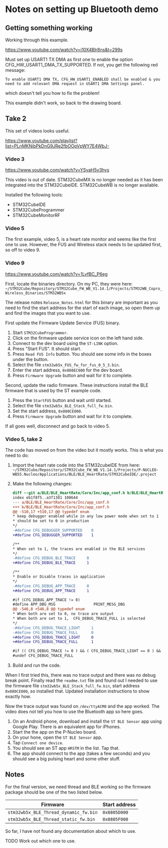 # Notes on setting up Bluetooth demo

## Getting something working

Working through this example.

https://www.youtube.com/watch?v=i10X4Blr8ns&t=299s


Must set up USART1 TX DMA as first one to enable the option CFG_HW_USART1_DMA_TX_SUPPORTED.  If not, you get the following red message:

```text
To enable USART1 DMA TX, CFG_HW_USART1_ENABLED shall be enabled & you need to add relevant DMA request in USART1 DMA Settings panel.
```

which doesn't tell you how to fix the problem!

This example didn't work, so back to the drawing board.

## Take 2

This set of videos looks useful.

<https://www.youtube.com/playlist?list=PLnMKNibPkDnG9JRe2fbOOpVpWY7E4WbJ->

### Video 3

<https://www.youtube.com/watch?v=YSyaH5v3hys>

This video is out of date.  STM32CubeMX is no longer needed as it has been
integrated into the STM32CubeIDE.  STM32CubeWB is no longer available.

Installed the following tools:

* STM32CubeIDE
* STM32CubeProgrammer
* STM32CubeMonitorRF

### Video 5

The first example, video 5, is a heart rate monitor and seems like the first
one to use.  However, the FUS and Wireless stack needs to be updated first, so
off to video 9.

### Video 9

<https://www.youtube.com/watch?v=1LvfBC_P6eg>

First, locate the binaries directory.  On my PC, they were here:
`~/STM32Cube/Repository/STM32Cube_FW_WB_V1.14.1/Projects/STM32WB_Copro_Wireless_Binaries/STM32WB5x`

The release notes `Release_Notes.html` for this binary are important as you
need to find the start address for the start of each image, so open them up
and find the images that you want to use.

First update the Firmware Update Service (FUS) binary.

1. Start `STM32CubeProgrammer`.
2. Click on the firmware update service icon on the left hand side.
3. Connect to the dev board using the `ST-LINK` option.
4. Press "Start FUS".  It should start.
5. Press `Read FUS Info` button. You should see some info in the boxes under the button.
6. Select the file `stm32wb5x_FUS_fw_for_fus_0_5_3.bin`.
7. Enter the start address, `0x080EC000` for the dev board.
8. Press `Firmware Upgrade` button and wait for it to complete.

Second, update the radio firmware.  These instructions install the BLE firmware
that is used by the ST example code.

1. Press the `StartFUS` button and wait until started.
2. Select the file `stm32wb5x_BLE_Stack_full_fw.bin`.
3. Set the start address, `0x080CE000`.
4. Press `Firmware Upgrade` button and wait for it to complete.

If all goes well, disconnect and go back to video 5.

### Video 5, take 2

The code has moved on from the video but it mostly works.  This is what you
need to do:

1. Import the heart rate code into the STM32cubeIDE from here:
`~/STM32Cube/Repository/STM32Cube_FW_WB_V1.14.1/Projects/P-NUCLEO-WB55.Nucleo/Applications/BLE/BLE_HeartRate/STM32CubeIDE/.project`
2. Make the following changes:

    ```diff
    diff --git a/BLE/BLE_HeartRate/Core/Inc/app_conf.h b/BLE/BLE_HeartRate/Core/Inc/app_conf.h
    index eb1f8f5..a3f1381 100644
    --- a/BLE/BLE_HeartRate/Core/Inc/app_conf.h
    +++ b/BLE/BLE_HeartRate/Core/Inc/app_conf.h
    @@ -510,17 +510,17 @@ typedef enum
    * keep debugger enabled while in any low power mode when set to 1
    * should be set to 0 in production
    */
    -#define CFG_DEBUGGER_SUPPORTED    0
    +#define CFG_DEBUGGER_SUPPORTED    1

    /**
    * When set to 1, the traces are enabled in the BLE services
    */
    -#define CFG_DEBUG_BLE_TRACE     0
    +#define CFG_DEBUG_BLE_TRACE     1

    /**
    * Enable or Disable traces in application
    */
    -#define CFG_DEBUG_APP_TRACE     0
    +#define CFG_DEBUG_APP_TRACE     1

    #if (CFG_DEBUG_APP_TRACE != 0)
    #define APP_DBG_MSG                 PRINT_MESG_DBG
    @@ -546,8 +546,8 @@ typedef enum
    * When both are set to 0, no trace are output
    * When both are set to 1,  CFG_DEBUG_TRACE_FULL is selected
    */
    -#define CFG_DEBUG_TRACE_LIGHT     1
    -#define CFG_DEBUG_TRACE_FULL      0
    +#define CFG_DEBUG_TRACE_LIGHT     0
    +#define CFG_DEBUG_TRACE_FULL      1

    #if (( CFG_DEBUG_TRACE != 0 ) && ( CFG_DEBUG_TRACE_LIGHT == 0 ) && (CFG_DEBUG_TRACE_FULL == 0))
    #undef CFG_DEBUG_TRACE_FULL
    ```

3. Build and run the code.

When I first tried this, there was no trace output and there was no debug break point.  Finally read the `readme.txt` file and found out I needed to use the firmware file `stm32wb5x_BLE_Stack_full_fw.bin`, start address `0x080CE000`, so installed that.  Updated installation instructions to show exactly how.

Now the trace output was found on `/dev/ttyACM0` and the app worked.  The
video does not tell you how to use the Bluetooth app so here goes.

1. On an Android phone, download and install the `ST BLE Sensor` app using Google Play.  There is an equivalent app for iPhones.
2. Start the the app on the P-Nucleo board.
3. On your hone, open the `ST BLE Sensor` app.
4. Tap `Connect one device`.
5. You should see an ST app `HRSTM` in the list.  Tap that.
6. The app should  connect to the app (takes a few seconds) and you should see a big pulsing heart and some other stuff.


## Notes

For the final version, we need thread and BLE working so the firmware package
should be one of the two listed below.

| Firmware | Start address |
|---|---|
| `stm32wb5x_BLE_Thread_dynamic_fw.bin` | `0x0805D000` |
| `stm32wb5x_BLE_Thread_static_fw.bin` | `0x0805F000` |

So far, I have not found any documentation about which to use.

TODO Work out which one to use.